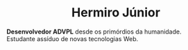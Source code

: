 <h1 align="center"> Hermiro Júnior </h1>
<b>Desenvolvedor ADVPL</b> desde os primórdios da humanidade.<br>
Estudante assíduo de novas tecnologias Web.


